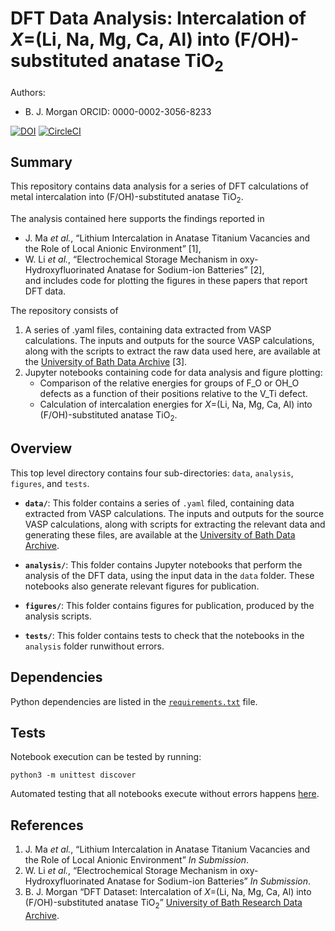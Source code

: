 # DFT Data Analysis: Intercalation of *X*=(Li, Na, Mg, Ca, Al) into (F/OH)-substituted anatase TiO<sub>2</sub>

Authors:
- B. J. Morgan ORCID: 0000-0002-3056-8233

[![DOI](https://zenodo.org/badge/110230729.svg)](https://zenodo.org/badge/latestdoi/110230729)
[![CircleCI](https://circleci.com/gh/bjmorgan/data_F-TiO2_intercalation_anions.svg?style=shield&circle-token=62e9c3a0cf6c788761c1ab66018dced0a0a4fd60)](https://circleci.com/gh/bjmorgan/data_F-TiO2_intercalation_anions)

## Summary

This repository contains data analysis for a series of DFT calculations of metal intercalation into (F/OH)-substituted anatase TiO<sub>2</sub>.

The analysis contained here supports the findings reported in  
* J. Ma *et al.*, &ldquo;Lithium Intercalation in Anatase Titanium Vacancies and the Role of Local Anionic Environment&rdquo; \[1\],  
* W. Li *et al.*, &ldquo;Electrochemical Storage Mechanism in oxy-Hydroxyfluorinated Anatase for Sodium-ion Batteries&rdquo; \[2\],  
and includes code for plotting the figures in these papers that report DFT data.

The repository consists of
1. A series of .yaml files, containing data extracted from VASP calculations. The inputs and outputs for the source VASP calculations, along with the scripts to extract the raw data used here, are available at the [University of Bath Data Archive](https://dx.doi.org/10.15125/BATH-00473) \[3\].
2. Jupyter notebooks containing code for data analysis and figure plotting:
    - Comparison of the relative energies for groups of F_O or OH_O defects as a function of their positions relative to the V_Ti defect. 
    - Calculation of intercalation energies for *X*=(Li, Na, Mg, Ca, Al) into (F/OH)-substituted anatase TiO<sub>2</sub>. 

## Overview

This top level directory contains four sub-directories: `data`, `analysis`, `figures`, and `tests`.

* **`data/`**: This folder contains a series of `.yaml` filed, containing data extracted from VASP calculations. The inputs and outputs for the source VASP calculations, along with scripts for extracting the relevant data and generating these files, are available at the [University of Bath Data Archive](https://dx.doi.org/10.15125/BATH-00473).

* **`analysis/`**: This folder contains Jupyter notebooks that perform the analysis of the DFT data, using the input data in the `data` folder. These notebooks also generate relevant figures for publication.

* **`figures/`**: This folder contains figures for publication, produced by the analysis scripts.

* **`tests/`**: This folder contains tests to check that the notebooks in the `analysis` folder runwithout errors.

## Dependencies

Python dependencies are listed in the [`requirements.txt`](requirements.txt) file.

## Tests

Notebook execution can be tested by running:
```
python3 -m unittest discover
```

Automated testing that all notebooks execute without errors happens [here](https://circleci.com/gh/bjmorgan/data_F-TiO2_intercalation_anions).

## References

1. J. Ma *et al.*, &ldquo;Lithium Intercalation in Anatase Titanium Vacancies and the Role of Local Anionic Environment&rdquo; *In Submission*.
2. W. Li *et al.*, &ldquo;Electrochemical Storage Mechanism in oxy-Hydroxyfluorinated Anatase for Sodium-ion Batteries&rdquo; *In Submission*.
3. B. J. Morgan &ldquo;DFT Dataset: Intercalation of *X*=(Li, Na, Mg, Ca, Al) into (F/OH)-substituted anatase TiO<sub>2</sub>&rdquo; [University of Bath Research Data Archive](https://dx.doi.org/10.15125/BATH-00473).

